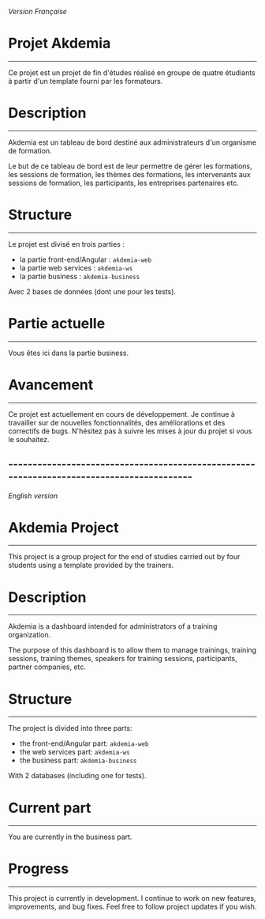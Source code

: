 *Version Française*
# Projet Akdemia
---
Ce projet est un projet de fin d'études réalisé en groupe de quatre étudiants à partir d'un template fourni par les formateurs.

# Description
---
Akdemia est un tableau de bord destiné aux administrateurs d'un organisme de formation.

Le but de ce tableau de bord est de leur permettre de gérer les formations, les sessions de formation, les thèmes des formations, les intervenants aux sessions de formation, les participants, les entreprises partenaires etc.

# Structure
---

Le projet est divisé en trois parties :

   - la partie front-end/Angular : `akdemia-web`
   - la partie web services : `akdemia-ws`
   - la partie business : `akdemia-business`
		
Avec 2 bases de données (dont une pour les tests).

# Partie actuelle
---
Vous êtes ici dans la partie business.

# Avancement
---
Ce projet est actuellement en cours de développement. Je continue à travailler sur de nouvelles fonctionnalités, des améliorations et des correctifs de bugs. N'hésitez pas à suivre les mises à jour du projet si vous le souhaitez.


## -----------------------------------------------------------------------------------------
*English version*
# Akdemia Project
---
This project is a group project for the end of studies carried out by four students using a template provided by the trainers.

# Description
---
Akdemia is a dashboard intended for administrators of a training organization.

The purpose of this dashboard is to allow them to manage trainings, training sessions, training themes, speakers for training sessions, participants, partner companies, etc.

# Structure
---
The project is divided into three parts:

   - the front-end/Angular part: `akdemia-web`
   - the web services part: `akdemia-ws`
   - the business part: `akdemia-business`
   
With 2 databases (including one for tests).

# Current part
---
You are currently in the business part.

# Progress
---
This project is currently in development. I continue to work on new features, improvements, and bug fixes. Feel free to follow project updates if you wish.
